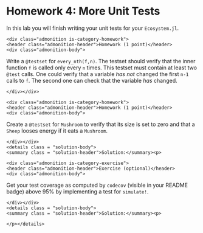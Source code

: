 # Homework 4: More Unit Tests


In this lab you will finish writing your unit tests for your `Ecosystem.jl`.

```@raw html
<div class="admonition is-category-homework">
<header class="admonition-header">Homework (1 point)</header>
<div class="admonition-body">
```
Write a `@testset` for `every_nth(f,n)`. The testset should verify that the
inner function `f` is called only every `n` times. This testset must contain at
least two `@test` calls. One could verify that a variable *has not* changed the
first `n-1` calls to `f`. The second one can check that the variable *has*
changed.
```@raw html
</div></div>
```

```@raw html
<div class="admonition is-category-homework">
<header class="admonition-header">Homework (1 point)</header>
<div class="admonition-body">
```
Create a `@testset` for `Mushroom` to verify that its size is set to zero and
that a `Sheep` looses energy if it eats a `Mushroom`.
```@raw html
</div></div>
<details class = "solution-body">
<summary class = "solution-header">Solution:</summary><p>
```

```@raw html
<div class="admonition is-category-exercise">
<header class="admonition-header">Exercise (optional)</header>
<div class="admonition-body">
```
Get your test coverage as computed by `codecov` (visible in your README badge)
above 95% by implementing a test for `simulate!`.
```@raw html
</div></div>
<details class = "solution-body">
<summary class = "solution-header">Solution:</summary><p>
```

```@raw html
</p></details>
```
